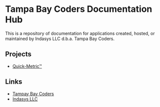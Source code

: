 # Tampa Bay Coders Documentation Hub

This is a repository of documentation for applications created, hosted, or maintained by Indasys LLC d.b.a. Tampa Bay Coders.

## Projects

- [Quick-Metric&trade;](quick-metric)

## Links

- [Tampay Bay Coders](https://www.tampabaycoders.com)
- [Indasys LLC](https://www.indasysllc.com)
